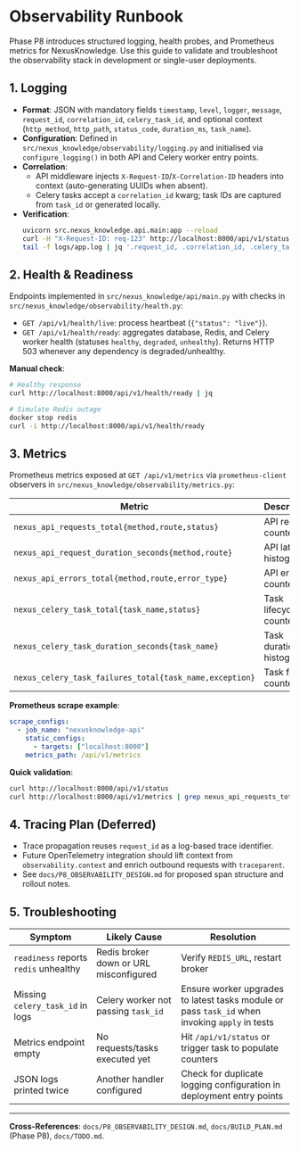 # Observability Runbook

Phase P8 introduces structured logging, health probes, and Prometheus metrics for NexusKnowledge. Use this guide to validate and troubleshoot the observability stack in development or single-user deployments.

## 1. Logging

- **Format**: JSON with mandatory fields `timestamp`, `level`, `logger`, `message`, `request_id`, `correlation_id`, `celery_task_id`, and optional context (`http_method`, `http_path`, `status_code`, `duration_ms`, `task_name`).
- **Configuration**: Defined in `src/nexus_knowledge/observability/logging.py` and initialised via `configure_logging()` in both API and Celery worker entry points.
- **Correlation**:
  - API middleware injects `X-Request-ID`/`X-Correlation-ID` headers into context (auto-generating UUIDs when absent).
  - Celery tasks accept a `correlation_id` kwarg; task IDs are captured from `task_id` or generated locally.
- **Verification**:
  ```bash
  uvicorn src.nexus_knowledge.api.main:app --reload
  curl -H "X-Request-ID: req-123" http://localhost:8000/api/v1/status
  tail -f logs/app.log | jq '.request_id, .correlation_id, .celery_task_id'
  ```

## 2. Health & Readiness

Endpoints implemented in `src/nexus_knowledge/api/main.py` with checks in `src/nexus_knowledge/observability/health.py`:

- `GET /api/v1/health/live`: process heartbeat (`{"status": "live"}`).
- `GET /api/v1/health/ready`: aggregates database, Redis, and Celery worker health (statuses `healthy`, `degraded`, `unhealthy`). Returns HTTP 503 whenever any dependency is degraded/unhealthy.

**Manual check**:

```bash
# Healthy response
curl http://localhost:8000/api/v1/health/ready | jq

# Simulate Redis outage
docker stop redis
curl -i http://localhost:8000/api/v1/health/ready
```

## 3. Metrics

Prometheus metrics exposed at `GET /api/v1/metrics` via `prometheus-client` observers in `src/nexus_knowledge/observability/metrics.py`:

| Metric                                                  | Description             |
| ------------------------------------------------------- | ----------------------- |
| `nexus_api_requests_total{method,route,status}`         | API request counter     |
| `nexus_api_request_duration_seconds{method,route}`      | API latency histogram   |
| `nexus_api_errors_total{method,route,error_type}`       | API error counter       |
| `nexus_celery_task_total{task_name,status}`             | Task lifecycle counter  |
| `nexus_celery_task_duration_seconds{task_name}`         | Task duration histogram |
| `nexus_celery_task_failures_total{task_name,exception}` | Task failure counter    |

**Prometheus scrape example**:

```yaml
scrape_configs:
  - job_name: "nexusknowledge-api"
    static_configs:
      - targets: ["localhost:8000"]
    metrics_path: /api/v1/metrics
```

**Quick validation**:

```bash
curl http://localhost:8000/api/v1/status
curl http://localhost:8000/api/v1/metrics | grep nexus_api_requests_total
```

## 4. Tracing Plan (Deferred)

- Trace propagation reuses `request_id` as a log-based trace identifier.
- Future OpenTelemetry integration should lift context from `observability.context` and enrich outbound requests with `traceparent`.
- See `docs/P8_OBSERVABILITY_DESIGN.md` for proposed span structure and rollout notes.

## 5. Troubleshooting

| Symptom                               | Likely Cause                           | Resolution                                                                                     |
| ------------------------------------- | -------------------------------------- | ---------------------------------------------------------------------------------------------- |
| `readiness` reports `redis` unhealthy | Redis broker down or URL misconfigured | Verify `REDIS_URL`, restart broker                                                             |
| Missing `celery_task_id` in logs      | Celery worker not passing `task_id`    | Ensure worker upgrades to latest tasks module or pass `task_id` when invoking `apply` in tests |
| Metrics endpoint empty                | No requests/tasks executed yet         | Hit `/api/v1/status` or trigger task to populate counters                                      |
| JSON logs printed twice               | Another handler configured             | Check for duplicate logging configuration in deployment entry points                           |

---

**Cross-References**: `docs/P8_OBSERVABILITY_DESIGN.md`, `docs/BUILD_PLAN.md` (Phase P8), `docs/TODO.md`.
